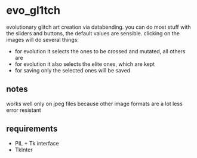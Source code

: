 # evo_gl1tch

evolutionary glitch art creation via databending. you can do most stuff with
the sliders and buttons, the default values are sensible.  clicking on the
images will do several things:

* for evolution it selects the ones to be crossed and mutated, all others are
* for evolution it also selects the elite ones, which are kept
* for saving only the selected ones will be saved

## notes

works well only on jpeg files because other image formats are a lot less error
resistant

## requirements

* PIL + Tk interface
* TkInter
